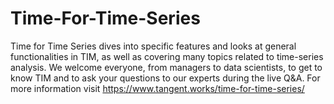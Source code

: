# Time-For-Time-Series
Time for Time Series dives into specific features and looks at general functionalities in TIM, as well as covering many topics related to time-series analysis. We welcome everyone, from managers to data scientists, to get to know TIM and to ask your questions to our experts during the live Q&A.
For more information visit https://www.tangent.works/time-for-time-series/
